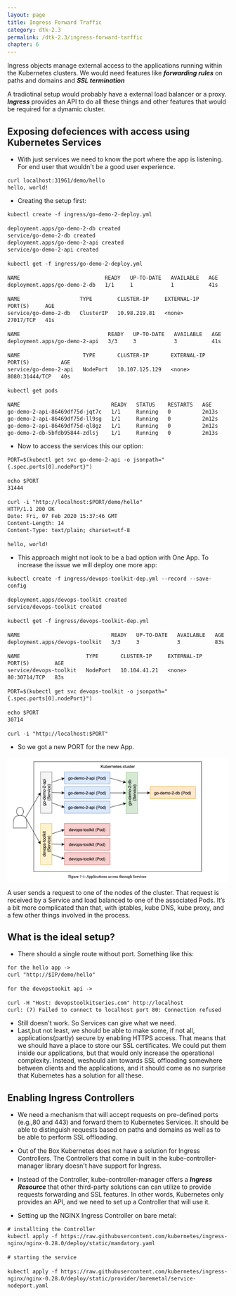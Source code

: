 ```yaml
---
layout: page
title: Ingress Forward Traffic
category: dtk-2.3
permalink: /dtk-2.3/ingress-forward-tarffic
chapter: 6
---
```


Ingress objects manage external access to the applications running within the Kubernetes clusters. We would need features like ***forwarding rules*** on paths and domains and ***SSL termination***

A tradiotinal setup would probably have a external load balancer or a proxy. ***Ingress*** provides an API to do all these things and other features that would be required for  a dynamic cluster.

## Exposing defeciences with access using Kubernetes Services

* With just services we need to know the port where the app is listening. For end user that wouldn't be a good user experience.

```
curl localhost:31961/demo/hello
hello, world!
```

* Creating the setup first:

```
kubectl create -f ingress/go-demo-2-deploy.yml 

deployment.apps/go-demo-2-db created
service/go-demo-2-db created
deployment.apps/go-demo-2-api created
service/go-demo-2-api created

kubectl get -f ingress/go-demo-2-deploy.yml

NAME                           READY   UP-TO-DATE   AVAILABLE   AGE
deployment.apps/go-demo-2-db   1/1     1            1           41s

NAME                   TYPE        CLUSTER-IP     EXTERNAL-IP   PORT(S)     AGE
service/go-demo-2-db   ClusterIP   10.98.219.81   <none>        27017/TCP   41s

NAME                            READY   UP-TO-DATE   AVAILABLE   AGE
deployment.apps/go-demo-2-api   3/3     3            3           41s

NAME                    TYPE       CLUSTER-IP       EXTERNAL-IP   PORT(S)          AGE
service/go-demo-2-api   NodePort   10.107.125.129   <none>        8080:31444/TCP   40s

kubectl get pods

NAME                             READY   STATUS    RESTARTS   AGE
go-demo-2-api-86469df75d-jqt7c   1/1     Running   0          2m13s
go-demo-2-api-86469df75d-ll9sg   1/1     Running   0          2m12s
go-demo-2-api-86469df75d-ql8gz   1/1     Running   0          2m12s
go-demo-2-db-5bfdb95844-zdlsj    1/1     Running   0          2m13s

```

* Now to access the services this our option:

```
PORT=$(kubectl get svc go-demo-2-api -o jsonpath="{.spec.ports[0].nodePort}")

echo $PORT
31444

curl -i "http://localhost:$PORT/demo/hello"
HTTP/1.1 200 OK
Date: Fri, 07 Feb 2020 15:37:46 GMT
Content-Length: 14
Content-Type: text/plain; charset=utf-8

hello, world!
```

* This approach might not look to be a bad option with One App. To increase the issue we will deploy one more app:

```
kubectl create -f ingress/devops-toolkit-dep.yml --record --save-config

deployment.apps/devops-toolkit created
service/devops-toolkit created

kubectl get -f ingress/devops-toolkit-dep.yml

NAME                             READY   UP-TO-DATE   AVAILABLE   AGE
deployment.apps/devops-toolkit   3/3     3            3           83s

NAME                     TYPE       CLUSTER-IP     EXTERNAL-IP   PORT(S)        AGE
service/devops-toolkit   NodePort   10.104.41.21   <none>        80:30714/TCP   83s

PORT=$(kubectl get svc devops-toolkit -o jsonpath="{.spec.ports[0].nodePort}")

echo $PORT
30714

curl -i "http://localhost:$PORT"

```

* So we got a new PORT for the new App.

![alt text](images/accessing-apps-thru-services.png "Accessing Apps thru Services")

A user sends a request to one of the nodes of the cluster. That request is received by a Service and load balanced to one of the associated Pods. It’s a bit more complicated than that, with iptables, kube DNS, kube proxy, and a few other things involved in the process.

## What is the ideal setup?

* There should a single route without port. Something like this:

```
for the hello app ->
curl "http://$IP/demo/hello"

for the devopstookit api ->

curl -H "Host: devopstoolkitseries.com" http://localhost
curl: (7) Failed to connect to localhost port 80: Connection refused

```
* Still doesn't work. So Services can give what we need.
* Last,but not least, we should be able to make some, if not all, applications(partly) secure by enabling HTTPS access. That means that we should have a place to store our SSL certificates. We could put them inside our  applications, but that would only increase the operational complexity. Instead, weshould aim towards SSL offloading somewhere between clients and the applications, and it should come as no surprise that Kubernetes has a solution for all these.

## Enabling Ingress Controllers

* We need a mechanism that will accept requests on pre-defined ports (e.g.,80 and 443) and forward them to Kubernetes Services. It should be able to distinguish requests based on paths and domains as well as to be able to perform SSL offloading.
* Out of the Box Kubernetes does not have a solution for Ingress Controllers. The Controllers that come in built in the kube-controller-manager library doesn't have support for Ingress.
* Instead of the Controller, kube-controller-manager offers a ***Ingress Resource*** that other third-party solutions can can utilize to provide requests forwarding and SSL features. In other words, Kubernetes only provides an API, and we need to set up a Controller that will use it.

* Setting up the NGINX Ingress Controller on bare metal:

```
# installting the Controller
kubectl apply -f https://raw.githubusercontent.com/kubernetes/ingress-nginx/nginx-0.28.0/deploy/static/mandatory.yaml

# starting the service

kubectl apply -f https://raw.githubusercontent.com/kubernetes/ingress-nginx/nginx-0.28.0/deploy/static/provider/baremetal/service-nodeport.yaml

```